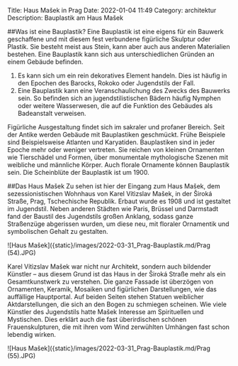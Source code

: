 Title: Haus Mašek in Prag
Date: 2022-01-04 11:49
Category: architektur
Description: Bauplastik am Haus Mašek

##Was ist eine Bauplastik?
Eine Bauplastik ist eine eigens für ein Bauwerk geschaffene und mit diesem fest verbundene figürliche Skulptur oder Plastik.
Sie besteht meist aus Stein, kann aber auch aus anderen Materialien bestehen.
Eine Bauplastik kann sich aus unterschiedlichen Gründen an einem Gebäude befinden.

1. Es kann sich um ein rein dekoratives Element handeln.
Dies ist häufig in den Epochen des Barocks, Rokoko oder Jugendstils der Fall. 
2. Eine Bauplastik kann eine Veranschaulichung des Zwecks des Bauwerks sein.
So befinden sich an jugendstilistischen Bädern häufig Nymphen oder weitere Wasserwesen, die auf die Funktion des Gebäudes als Badeanstalt verweisen. 

Figürliche Ausgestaltung findet sich im sakraler und profaner Bereich.
Seit der Antike werden Gebäude mit Bauplastiken geschmückt.
Frühe Beispiele sind Beispielsweise Atlanten und Karyatiden.
Bauplastiken sind in jeder Epoche mehr oder weniger vertreten.
Sie reichen von kleinen Ornamenten wie Tierschädel und Formen, über monumentale mythologische Szenen mit weibliche und männliche Körper.
Auch florale Ornamente können Bauplastik sein.
Die Scheinblüte der Bauplastik ist um 1900.

##Das Haus Mašek
Zu sehen ist hier der Eingang zum Haus Mašek, dem sezessionistischen Wohnhaus von Karel Vítìzslav Mašek, in der Široká Straße, Prag, Tschechische Republik.
Erbaut wurde es 1908 und ist gestaltet im Jugendstil.
Neben anderen Städten wie Paris, Brüssel und Darmstadt fand der Baustil des Jugendstils großen Anklang, sodass ganze Straßenzüge abgerissen wurden, um diese neu, mit floraler Ornamentik und symbolischen Gehalt zu gestalten.

![Haus Mašek]({static}/images/2022-03-31_Prag-Bauplastik.md/Prag (54).JPG)

Karel Vítìzslav Mašek war nicht nur Architekt, sondern auch bildender Künstler – aus diesem Grund ist das Haus in der Široká Straße mehr als ein Gesamtkunstwerk zu verstehen.
Die ganze Fassade ist überzögen von Ornamenten, Keramik, Mosaiken und figürlichen Darstellungen, wie das auffällige Hauptportal.
Auf beiden Seiten stehen Statuen weiblicher Aktdarstellungen, die sich an den Bogen zu schmiegen scheinen.
Wie viele Künstler des Jugendstils hatte Mašek Interesse am Spirituellen und Mystischen.
Dies erklärt auch die fast überirdischen schönen Frauenskulpturen, die mit ihren vom Wind zerwühlten Umhängen fast schon lebendig wirken.

![Haus Mašek]({static}/images/2022-03-31_Prag-Bauplastik.md/Prag (55).JPG)